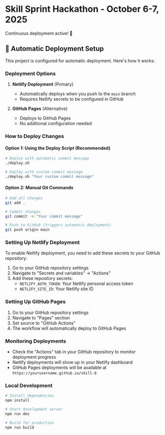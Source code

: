 # Skill Sprint Hackathon - October 6-7, 2025
Continuous deployment active! 🚀

## 🚀 Automatic Deployment Setup

This project is configured for automatic deployment. Here's how it works:

### Deployment Options

1. **Netlify Deployment** (Primary)
   - Automatically deploys when you push to the `main` branch
   - Requires Netlify secrets to be configured in GitHub

2. **GitHub Pages** (Alternative)
   - Deploys to GitHub Pages
   - No additional configuration needed

### How to Deploy Changes

#### Option 1: Using the Deploy Script (Recommended)
```bash
# Deploy with automatic commit message
./deploy.sh

# Deploy with custom commit message
./deploy.sh "Your custom commit message"
```

#### Option 2: Manual Git Commands
```bash
# Add all changes
git add .

# Commit changes
git commit -m "Your commit message"

# Push to GitHub (triggers automatic deployment)
git push origin main
```

### Setting Up Netlify Deployment

To enable Netlify deployment, you need to add these secrets to your GitHub repository:

1. Go to your GitHub repository settings
2. Navigate to "Secrets and variables" → "Actions"
3. Add these repository secrets:
   - `NETLIFY_AUTH_TOKEN`: Your Netlify personal access token
   - `NETLIFY_SITE_ID`: Your Netlify site ID

### Setting Up GitHub Pages

1. Go to your GitHub repository settings
2. Navigate to "Pages" section
3. Set source to "GitHub Actions"
4. The workflow will automatically deploy to GitHub Pages

### Monitoring Deployments

- Check the "Actions" tab in your GitHub repository to monitor deployment progress
- Netlify deployments will show up in your Netlify dashboard
- GitHub Pages deployments will be available at `https://yourusername.github.io/skill-8`

### Local Development

```bash
# Install dependencies
npm install

# Start development server
npm run dev

# Build for production
npm run build
```
